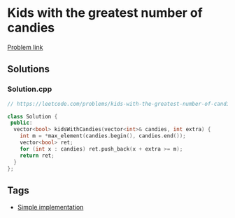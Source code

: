 # Kids with the greatest number of candies

[Problem link](https://leetcode.com/problems/kids-with-the-greatest-number-of-candies/)

## Solutions


### Solution.cpp
```cpp
// https://leetcode.com/problems/kids-with-the-greatest-number-of-candies/

class Solution {
 public:
  vector<bool> kidsWithCandies(vector<int>& candies, int extra) {
    int m = *max_element(candies.begin(), candies.end());
    vector<bool> ret;
    for (int x : candies) ret.push_back(x + extra >= m);
    return ret;
  }
};
```
## Tags

* [Simple implementation](/README.md#Simple_implementation)
